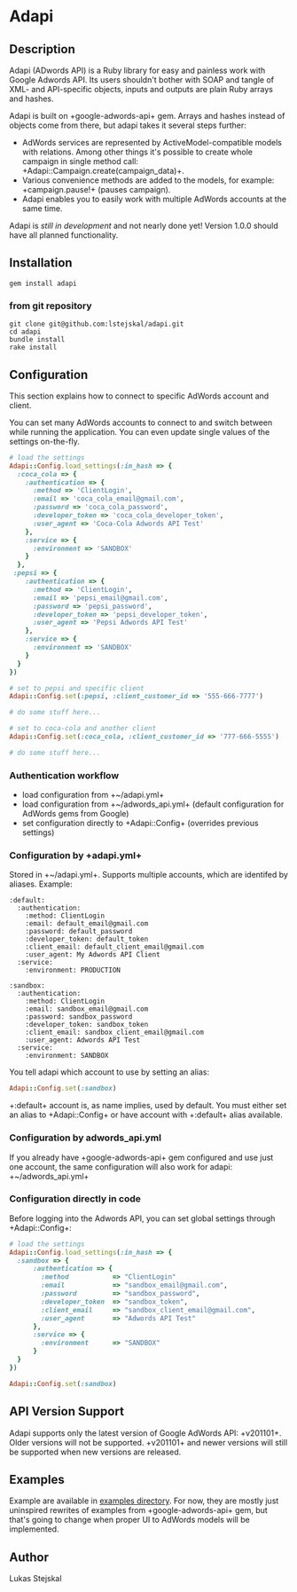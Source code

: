 # Adapi #

## Description ##

Adapi (ADwords API) is a Ruby library for easy and painless work with Google
Adwords API. Its users shouldn't bother with SOAP and tangle of XML- and
API-specific objects, inputs and outputs are plain Ruby arrays and hashes. 

Adapi is built on +google-adwords-api+ gem. Arrays and hashes instead of objects
come from there, but adapi takes it several steps further:
* AdWords services are represented by ActiveModel-compatible models with
  relations. Among other things it's possible to create whole campaign in
  single method call: +Adapi::Campaign.create(campaign_data)+.
* Various convenience methods are added to the models, for example:
  +campaign.pause!+ (pauses campaign).
* Adapi enables you to easily work with multiple AdWords accounts at the same time.

Adapi is *still in development* and not nearly done yet! Version 1.0.0 should
have all planned functionality.

## Installation ##

```
gem install adapi
```

### from git repository ###

```
git clone git@github.com:lstejskal/adapi.git
cd adapi
bundle install
rake install
```

## Configuration ##

This section explains how to connect to specific AdWords account and client.

You can set many AdWords accounts to connect to and switch between while running
the application. You can even update single values of the settings on-the-fly.

```ruby 
# load the settings
Adapi::Config.load_settings(:in_hash => {
  :coca_cola => {
    :authentication => {
      :method => 'ClientLogin',
      :email => 'coca_cola_email@gmail.com',
      :password => 'coca_cola_password',
      :developer_token => 'coca_cola_developer_token',
      :user_agent => 'Coca-Cola Adwords API Test'
    },
    :service => {
      :environment => 'SANDBOX'
    }
  },
 :pepsi => {
    :authentication => {
      :method => 'ClientLogin',
      :email => 'pepsi_email@gmail.com',
      :password => 'pepsi_password',
      :developer_token => 'pepsi_developer_token',
      :user_agent => 'Pepsi Adwords API Test'
    },
    :service => {
      :environment => 'SANDBOX'
    }
  }
})

# set to pepsi and specific client       
Adapi::Config.set(:pepsi, :client_customer_id => '555-666-7777')

# do some stuff here...

# set to coca-cola and another client       
Adapi::Config.set(:coca_cola, :client_customer_id => '777-666-5555')

# do some stuff here...
```

### Authentication workflow ###

* load configuration from +~/adapi.yml+
* load configuration from +~/adwords_api.yml+ (default configuration for AdWords gems
  from Google)
* set configuration directly to +Adapi::Config+ (overrides previous settings)

### Configuration by +adapi.yml+ ###

Stored in +~/adapi.yml+. Supports multiple accounts, which are identifed by
aliases. Example:

```
:default:
  :authentication:
    :method: ClientLogin
    :email: default_email@gmail.com
    :password: default_password
    :developer_token: default_token
    :client_email: default_client_email@gmail.com
    :user_agent: My Adwords API Client
  :service:
    :environment: PRODUCTION

:sandbox:
  :authentication:
    :method: ClientLogin
    :email: sandbox_email@gmail.com
    :password: sandbox_password
    :developer_token: sandbox_token
    :client_email: sandbox_client_email@gmail.com
    :user_agent: Adwords API Test
  :service:
    :environment: SANDBOX
```

You tell adapi which account to use by setting an alias:

```ruby
Adapi::Config.set(:sandbox)
```

+:default+ account is, as name implies, used by default. You must either set an
alias to +Adapi::Config+ or have account with +:default+ alias available.

### Configuration by adwords_api.yml ###

If you already have +google-adwords-api+ gem configured and use just one account,
the same configuration will also work for adapi: +~/adwords_api.yml+

### Configuration directly in code ###

Before logging into the Adwords API, you can set global settings through
+Adapi::Config+:

```ruby
# load the settings
Adapi::Config.load_settings(:in_hash => {
  :sandbox => {   
      :authentication => {
        :method           => "ClientLogin"
        :email            => "sandbox_email@gmail.com",
        :password         => "sandbox_password",
        :developer_token  => "sandbox_token",
        :client_email     => "sandbox_client_email@gmail.com",
        :user_agent       => "Adwords API Test"
      },
      :service => {
        :environment      => "SANDBOX"
      }
  }
})

Adapi::Config.set(:sandbox)
```

## API Version Support ##

Adapi supports only the latest version of Google AdWords API: +v201101+. Older
versions will not be supported. +v201101+ and newer versions will still be
supported when new versions are released.

## Examples ##

Example are available in [examples directory](./master/examples/). For now, they
are mostly just uninspired rewrites of examples from +google-adwords-api+ gem,
but that's going to change when proper UI to AdWords models will be implemented.

## Author ##

Lukas Stejskal
